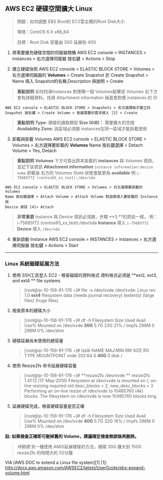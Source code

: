 AWS EC2 硬碟空間擴大 Linux
--------------------

> 問題：如何調整 EBS Boot的 EC2雲主機的Root Disk大小
> 
> 環境：CentOS 6.X x86_64
> 
> 目標：Root Disk 容量由 30G 延展到 40G

 1. 將需要擴充硬碟空間的伺服器關機
    AWS EC2 console > INSTANCES > instances > 右方選擇伺服器
    按右鍵 > Actions > Stop

 2. 建立硬碟快照
    AWS EC2 console > ELASTIC BLOCK STORE > Volumes > 右方選擇伺服器的
    **Volumes** > Create Snapshot 於 Create Snapshot > Name 填入
    Snapshot的名稱,Description 與說明 > Create 
> **重點說明**
如何找尋Instances 對應哪一個 Volumes點擊該 Volumes 右下方會有詳細資料，找尋 Attachment information 後面會對應 instances 的 ID
    
    AWS EC2 console > ELASTIC BLOCK STORE > Snapshots > 右方選擇剛才建立的
    Snapshot 按右鍵 > Create Volume > 依據需要的需求填入 [2] > Create
> **重點說明**
**Type:** 硬碟的讀取類型
**Size (GiB)：** 需要擴大的空間
**Availability Zone:** 該區域必須跟 instances在同一區域才能掛載使用

 3. 卸載與掛載 Volumes AWS EC2 console > ELASTIC BLOCK STORE > Volumes >
    右方選擇要卸載的 **Volumes** Name 按右鍵選擇 > Detach Volume > Yes, Detach 
> **重點說明**
**Volumes** 下方可查出原本掛載的 **instances** 與 Volumes 資訊，並記下該資訊 **Attachment information**  `instance information:device name` 卸載後 右方的 Volumes State 狀態會變更為 **available**
例 `i-75685f72 (centos65_xx_test):/dev/sda`
    
    AWS EC2 console > ELASTIC BLOCK STORE > Volumes > 右方選擇要掛載的 Volumes
    Name 按右鍵選擇 > Attach Volume > Attach Volume 對話框填入要掛載的 Instance 與
    Device 資訊 [4]> Attach 
> **非常重要**
Instance 與 Device 資訊必須跟，步驟 **3.**的資訊一樣。 
例：i-75685f72 (centos65_xx_test):/dev/sda
**Instance** 填入 `i-75685f72`
**Device** 填入 `/dev/sda`

 4. 重新啟動 Instance AWS EC2 console > INSTANCES > instances > 右方選擇伺服器 按右鍵
    \> Actions > Start


----------


### Linux 系統磁碟延展方法

 1. 使用 SSH工具登入 EC2 - 檢查磁碟的資料格式
    資料格式必須是 **ext2, ext3, and ext4 ** file systems
    > [root@ip-10-156-91-176 ~]# file -s /dev/xvde
    > /dev/xvde: Linux rev 1.0 **ext4** filesystem data (needs journal recovery) (extents)
    > (large files) (huge files)

 2. 檢查原本的硬碟大小
    > [root@ip-10-156-91-176 ~]# df -h 
    > Filesystem Size Used Avail Use% Mounted on 
    > /dev/xvde **30G** 5.7G 23G 21% /
    > tmpfs 296M     0  296M   0% /dev/shm

 3. 硬碟延展尚未使用的總容量
    
    > [root@ip-10-156-91-176 ~]# lsblk
    > NAME MAJ:MIN RM SIZE RO TYPE MOUNTPOINT
    >xvde 202:64   0  **40G**  0 disk /

 4. 使用 Resize2fs 命令延展硬碟容量
    
    > [root@ip-10-156-91-176 ~]# **resize2fs /dev/xvde **
    > resize2fs 1.41.12 (17-May-2010)
    > Filesystem at /dev/xvde is mounted on /; on-line resizing required
    > old desc_blocks = 2, new_desc_blocks = 3
    > Performing an on-line resize of /dev/xvde to 10485760 (4k) blocks.
    > The filesystem on /dev/xvde is now 10485760 blocks long.

 5. 延展硬碟完成，檢查硬碟容量是否正確
    
    > [root@ip-10-156-91-176 ~]# df -h
    > Filesystem      Size  Used Avail Use% Mounted on
    > /dev/xvde        **40G**  5.7G   32G  16% /
    > tmpfs           296M     0  296M   0% /dev/shm

**註: 如果檢查正確即可刪掉舊的 Volume，建議確定檢查無誤後再刪除。**

> *待驗證* 另一種使用 AMIS延展硬碟的方法，硬碟 30G 擴大到 150G resize2fs 的時間大約 52分鐘

VIA
[AWS DOC to extend a Linux file system][1]
[1]: http://docs.aws.amazon.com/AWSEC2/latest/UserGuide/ebs-expand-volume.html